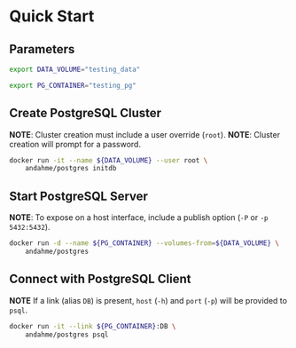 # Quick Start

## Parameters
```bash
export DATA_VOLUME="testing_data"
```
```bash
export PG_CONTAINER="testing_pg"
```

## Create PostgreSQL Cluster
**NOTE**: Cluster creation must include a user override (`root`).
**NOTE**: Cluster creation will prompt for a password.
```bash
docker run -it --name ${DATA_VOLUME} --user root \
    andahme/postgres initdb
```

## Start PostgreSQL Server
**NOTE**: To expose on a host interface, include a publish option (`-P` or `-p 5432:5432`).
```bash
docker run -d --name ${PG_CONTAINER} --volumes-from=${DATA_VOLUME} \
    andahme/postgres
```

## Connect with PostgreSQL Client
**NOTE** If a link (alias `DB`) is present, `host` (`-h`) and `port` (`-p`) will be provided to `psql`.
```bash
docker run -it --link ${PG_CONTAINER}:DB \
    andahme/postgres psql
```


